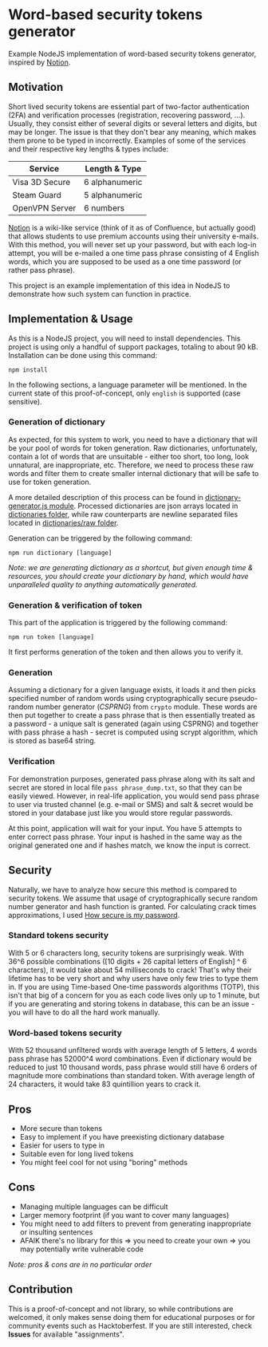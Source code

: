 # Word-based security tokens generator

Example NodeJS implementation of word-based security tokens generator, inspired by [Notion](https://www.notion.so/).


## Motivation

Short lived security tokens are essential part of two-factor authentication (2FA) and verification processes (registration, recovering password, ...). Usually, they consist either of several digits or several letters and digits, but may be longer. The issue is that they don't bear any meaning, which makes them prone to be typed in incorrectly. Examples of some of the services and their respective key lengths & types include:

| Service        | Length & Type  |
|----------------|----------------|
| Visa 3D Secure | 6 alphanumeric |
| Steam Guard    | 5 alphanumeric |
| OpenVPN Server | 6 numbers      |

[Notion](https://www.notion.so/) is a wiki-like service (think of it as of Confluence, but actually good) that allows students to use premium accounts using their university e-mails. With this method, you will never set up your password, but with each log-in attempt, you will be e-mailed a one time pass phrase consisting of 4 English words, which you are supposed to be used as a one time password (or rather pass phrase).

This project is an example implementation of this idea in NodeJS to demonstrate how such system can function in practice.


## Implementation & Usage

As this is a NodeJS project, you will need to install dependencies. This project is using only a handful of support packages, totaling to about 90 kB. Installation can be done using this command:

```console
npm install
```

In the following sections, a language parameter will be mentioned. In the current state of this proof-of-concept, only `english` is supported (case sensitive).

### Generation of dictionary

As expected, for this system to work, you need to have a dictionary that will be your pool of words for token generation. Raw dictionaries, unfortunately, contain a lot of words that are unsuitable - either too short, too long, look unnatural, are inappropriate, etc. Therefore, we need to process these raw words and filter them to create smaller internal dictionary that will be safe to use for token generation.

A more detailed description of this process can be found in [dictionary-generator.js module](dictionary-generator.js). Processed dictionaries are json arrays located in [dictionaries folder](dictionaries), while raw counterparts are newline separated files located in [dictionaries/raw folder](dictionaries/raw).

Generation can be triggered by the following command:

```console
npm run dictionary [language]
```

_Note: we are generating dictionary as a shortcut, but given enough time & resources, you should create your dictionary by hand, which would have unparalleled quality to anything automatically generated._

### Generation & verification of token

This part of the application is triggered by the following command:

```console
npm run token [language]
```

It first performs generation of the token and then allows you to verify it.

### Generation

Assuming a dictionary for a given language exists, it loads it and then picks specified number of random words using cryptographically secure pseudo-random number generator (_CSPRNG_) from `crypto` module. These words are then put together to create a pass phrase that is then essentially treated as a password - a unique salt is generated (again using CSPRNG) and together with pass phrase a hash - secret is computed using scrypt algorithm, which is stored as base64 string.

### Verification

For demonstration purposes, generated pass phrase along with its salt and secret are stored in local file `pass phrase_dump.txt`, so that they can be easily viewed. However, in real-life application, you would send pass phrase to user via trusted channel (e.g. e-mail or SMS) and salt & secret would be stored in your database just like you would store regular passwords.

At this point, application will wait for your input. You have 5 attempts to enter correct pass phrase. Your input is hashed in the same way as the original generated one and if hashes match, we know the input is correct.


## Security

Naturally, we have to analyze how secure this method is compared to security tokens. We assume that usage of cryptographically secure random number generator and hash function is granted. For calculating crack times approximations, I used [How secure is my password](https://howsecureismypassword.net/).

### Standard tokens security

With 5 or 6 characters long, security tokens are surprisingly weak. With 36^6 possible combinations ([10 digits + 26 capital letters of English] ^ 6 characters), it would take about 54 milliseconds to crack! That's why their lifetime has to be very short and why users have only few tries to type them in. If you are using Time-based One-time passwords algorithms (TOTP), this isn't that big of a concern for you as each code lives only up to 1 minute, but if you are generating and storing tokens in database, this can be an issue - you will have to do all the hard work manually.

### Word-based tokens security

With 52 thousand unfiltered words with average length of 5 letters, 4 words pass phrase has 52000^4 word combinations. Even if dictionary would be reduced to just 10 thousand words, pass phrase would still have 6 orders of magnitude more combinations than standard token. With average length of 24 characters, it would take 83 quintillion years to crack it. 


## Pros

- More secure than tokens
- Easy to implement if you have preexisting dictionary database
- Easier for users to type in
- Suitable even for long lived tokens
- You might feel cool for not using "boring" methods


## Cons

- Managing multiple languages can be difficult
- Larger memory footprint (if you want to cover many languages)
- You might need to add filters to prevent from generating inappropriate or insulting sentences
- AFAIK there's no library for this => you need to create your own => you may potentially write vulnerable code

_Note: pros & cons are in no particular order_


## Contribution

This is a proof-of-concept and not library, so while contributions are welcomed, it only makes sense doing them for educational purposes or for community events such as Hacktoberfest. If you are still interested, check **Issues** for available "assignments".
